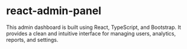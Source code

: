 # react-admin-panel
This admin dashboard is built using React, TypeScript, and Bootstrap. It provides a clean and intuitive interface for managing users, analytics, reports, and settings.
